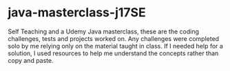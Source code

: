 # java-masterclass-j17SE
Self Teaching and a Udemy Java masterclass, these are the coding challenges, tests and projects worked on. 
Any challenges were completed solo by me relying only on the material taught in class. 
If I needed help for a solution, I used resources to help me understand the concepts rather than copy and paste.

